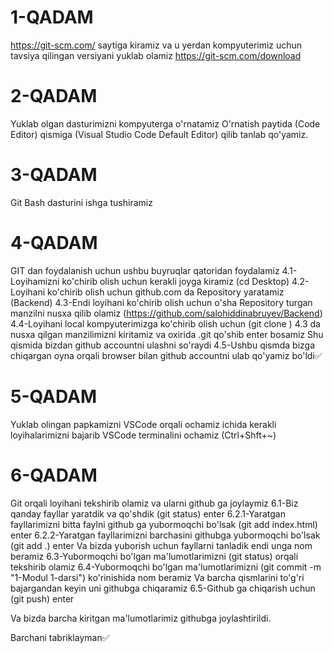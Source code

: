 # 1-QADAM
https://git-scm.com/
saytiga kiramiz va u yerdan kompyuterimiz uchun tavsiya qilingan versiyani yuklab olamiz
https://git-scm.com/download

# 2-QADAM
Yuklab olgan dasturimizni kompyuterga o'rnatamiz
O'rnatish paytida (Code Editor) qismiga (Visual Studio Code Default Editor) qilib tanlab qo'yamiz.

# 3-QADAM
Git Bash dasturini ishga tushiramiz

# 4-QADAM
GIT dan foydalanish uchun ushbu buyruqlar qatoridan foydalamiz
4.1-Loyihamizni ko'chirib olish uchun kerakli joyga kiramiz (cd Desktop)
4.2-Loyihani ko'chirib olish uchun github.com da Repository yaratamiz (Backend)
4.3-Endi loyihani ko'chirib olish uchun o'sha Repository turgan manzilni nusxa qilib olamiz (https://github.com/salohiddinabruyev/Backend)
4.4-Loyihani local kompyuterimizga ko'chirib olish uchun (git clone ) 4.3 da nusxa qilgan manzilimizni kiritamiz va oxirida .git qo'shib enter bosamiz
Shu qismida bizdan github accountni ulashni so'raydi
4.5-Ushbu qismda bizga chiqargan oyna orqali browser bilan github accountni ulab qo'yamiz bo'ldi✅

# 5-QADAM
Yuklab olingan papkamizni VSCode orqali ochamiz
ichida kerakli loyihalarimizni bajarib VSCode terminalini ochamiz (Ctrl+Shft+~)

# 6-QADAM
Git orqali loyihani tekshirib olamiz va ularni github ga joylaymiz
6.1-Biz qanday fayllar yaratdik va qo'shdik (git status) enter
6.2.1-Yaratgan fayllarimizni bitta faylni github ga yubormoqchi bo'lsak (git add index.html) enter
6.2.2-Yaratgan fayllarimizni barchasini githubga yubormoqchi bo'lsak (git add .) enter
Va bizda yuborish uchun fayllarni tanladik endi unga nom beramiz
6.3-Yubormoqchi bo'lgan ma'lumotlarimizni (git status) orqali tekshirib olamiz
6.4-Yubormoqchi bo'lgan ma'lumotlarimizni (git commit -m "1-Modul 1-darsi") ko'rinishida nom beramiz
Va barcha qismlarini to'g'ri bajargandan keyin uni githubga chiqaramiz
6.5-Github ga chiqarish uchun (git push) enter

Va bizda barcha kiritgan ma'lumotlarimiz githubga joylashtirildi.

Barchani tabriklayman✅
